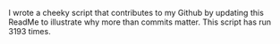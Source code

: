 I wrote a cheeky script that contributes to my Github by updating this ReadMe to illustrate why more than commits matter. This script has run 3193 times.